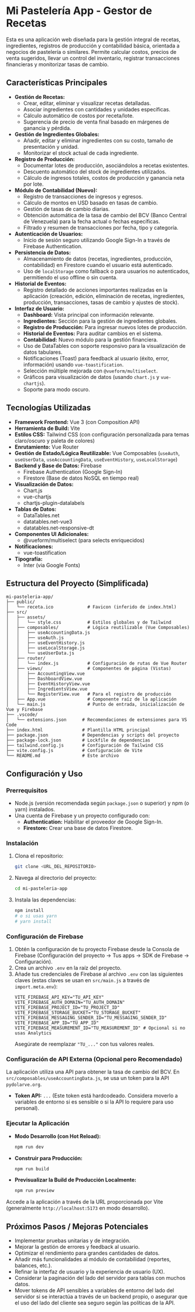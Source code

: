 # Mi Pastelería App - Gestor de Recetas

Esta es una aplicación web diseñada para la gestión integral de recetas, ingredientes, registros de producción y contabilidad básica, orientada a negocios de pastelería o similares. Permite calcular costos, precios de venta sugeridos, llevar un control del inventario, registrar transacciones financieras y monitorizar tasas de cambio.

## Características Principales

* **Gestión de Recetas:**
    * Crear, editar, eliminar y visualizar recetas detalladas.
    * Asociar ingredientes con cantidades y unidades específicas.
    * Cálculo automático de costos por receta/lote.
    * Sugerencia de precio de venta final basado en márgenes de ganancia y pérdida.
* **Gestión de Ingredientes Globales:**
    * Añadir, editar y eliminar ingredientes con su costo, tamaño de presentación y unidad.
    * Monitorizar el stock actual de cada ingrediente.
* **Registro de Producción:**
    * Documentar lotes de producción, asociándolos a recetas existentes.
    * Descuento automático del stock de ingredientes utilizados.
    * Cálculo de ingresos totales, costos de producción y ganancia neta por lote.
* **Módulo de Contabilidad (Nuevo):**
    * Registro de transacciones de ingresos y egresos.
    * Cálculo de montos en USD basado en tasas de cambio.
    * Gestión de tasas de cambio diarias.
    * Obtención automática de la tasa de cambio del BCV (Banco Central de Venezuela) para la fecha actual o fechas específicas.
    * Filtrado y resumen de transacciones por fecha, tipo y categoría.
* **Autenticación de Usuarios:**
    * Inicio de sesión seguro utilizando Google Sign-In a través de Firebase Authentication.
* **Persistencia de Datos:**
    * Almacenamiento de datos (recetas, ingredientes, producción, contabilidad) en Firestore cuando el usuario está autenticado.
    * Uso de `localStorage` como fallback o para usuarios no autenticados, permitiendo el uso offline o sin cuenta.
* **Historial de Eventos:**
    * Registro detallado de acciones importantes realizadas en la aplicación (creación, edición, eliminación de recetas, ingredientes, producción, transacciones, tasas de cambio y ajustes de stock).
* **Interfaz de Usuario:**
    * **Dashboard:** Vista principal con información relevante.
    * **Ingredientes:** Sección para la gestión de ingredientes globales.
    * **Registro de Producción:** Para ingresar nuevos lotes de producción.
    * **Historial de Eventos:** Para auditar cambios en el sistema.
    * **Contabilidad:** Nuevo módulo para la gestión financiera.
    * Uso de DataTables con soporte responsivo para la visualización de datos tabulares.
    * Notificaciones (Toast) para feedback al usuario (éxito, error, información) usando `vue-toastification`.
    * Selección múltiple mejorada con `@vueform/multiselect`.
    * Gráficos para visualización de datos (usando `chart.js` y `vue-chartjs`).
    * Soporte para modo oscuro.

## Tecnologías Utilizadas

* **Framework Frontend:** Vue 3 (con Composition API)
* **Herramienta de Build:** Vite
* **Estilos CSS:** Tailwind CSS (con configuración personalizada para temas claro/oscuro y paleta de colores)
* **Enrutamiento:** Vue Router
* **Gestión de Estado/Lógica Reutilizable:** Vue Composables (`useAuth`, `useUserData`, `useAccountingData`, `useEventHistory`, `useLocalStorage`)
* **Backend y Base de Datos:** Firebase
    * Firebase Authentication (Google Sign-In)
    * Firestore (Base de datos NoSQL en tiempo real)
* **Visualización de Datos:**
    * Chart.js
    * vue-chartjs
    * chartjs-plugin-datalabels
* **Tablas de Datos:**
    * DataTables.net
    * datatables.net-vue3
    * datatables.net-responsive-dt
* **Componentes UI Adicionales:**
    * @vueform/multiselect (para selects enriquecidos)
* **Notificaciones:**
    * vue-toastification
* **Tipografía:**
    * Inter (via Google Fonts)

## Estructura del Proyecto (Simplificada)

```text
mi-pasteleria-app/
├── public/
│   └── receta.ico             # Favicon (inferido de index.html)
├── src/
│   ├── assets/
│   │   └── style.css          # Estilos globales y de Tailwind
│   ├── composables/           # Lógica reutilizable (Vue Composables)
│   │   ├── useAccountingData.js
│   │   ├── useAuth.js
│   │   ├── useEventHistory.js
│   │   ├── useLocalStorage.js
│   │   └── useUserData.js
│   ├── router/
│   │   └── index.js           # Configuración de rutas de Vue Router
│   ├── views/                 # Componentes de página (Vistas)
│   │   ├── AccountingView.vue
│   │   ├── DashboardView.vue
│   │   ├── EventHistoryView.vue
│   │   ├── IngredientsView.vue
│   │   └── RegisterView.vue   # Para el registro de producción
│   ├── App.vue                # Componente raíz de la aplicación
│   └── main.js                # Punto de entrada, inicialización de Vue y Firebase
├── .vscode/
│   └── extensions.json      # Recomendaciones de extensiones para VS Code
├── index.html               # Plantilla HTML principal
├── package.json             # Dependencias y scripts del proyecto
├── package-lock.json        # Lockfile de dependencias
├── tailwind.config.js       # Configuración de Tailwind CSS
├── vite.config.js           # Configuración de Vite
└── README.md                # Este archivo
```

## Configuración y Uso

### Prerrequisitos

* Node.js (versión recomendada según `package.json` o superior) y npm (o yarn) instalados.
* Una cuenta de Firebase y un proyecto configurado con:
    * **Authentication:** Habilitar el proveedor de Google Sign-In.
    * **Firestore:** Crear una base de datos Firestore.

### Instalación

1.  Clona el repositorio:
    ```bash
    git clone <URL_DEL_REPOSITORIO>
    ```
2.  Navega al directorio del proyecto:
    ```bash
    cd mi-pasteleria-app
    ```
3.  Instala las dependencias:
    ```bash
    npm install
    # o si usas yarn
    # yarn install
    ```

### Configuración de Firebase

1.  Obtén la configuración de tu proyecto Firebase desde la Consola de Firebase (Configuración del proyecto -> Tus apps -> SDK de Firebase -> Configuración).
2.  Crea un archivo `.env` en la raíz del proyecto.
3.  Añade tus credenciales de Firebase al archivo `.env` con las siguientes claves (estas claves se usan en `src/main.js` a través de `import.meta.env`):
    ```env
    VITE_FIREBASE_API_KEY="TU_API_KEY"
    VITE_FIREBASE_AUTH_DOMAIN="TU_AUTH_DOMAIN"
    VITE_FIREBASE_PROJECT_ID="TU_PROJECT_ID"
    VITE_FIREBASE_STORAGE_BUCKET="TU_STORAGE_BUCKET"
    VITE_FIREBASE_MESSAGING_SENDER_ID="TU_MESSAGING_SENDER_ID"
    VITE_FIREBASE_APP_ID="TU_APP_ID"
    VITE_FIREBASE_MEASUREMENT_ID="TU_MEASUREMENT_ID" # Opcional si no usas Analytics
    ```
    Asegúrate de reemplazar `"TU_..."` con tus valores reales.

### Configuración de API Externa (Opcional pero Recomendado)

La aplicación utiliza una API para obtener la tasa de cambio del BCV. En `src/composables/useAccountingData.js`, se usa un token para la API `pydolarve.org`.
* **Token API:** `...` (Este token está hardcodeado. Considera moverlo a variables de entorno si es sensible o si la API lo requiere para uso personal).

### Ejecutar la Aplicación

* **Modo Desarrollo (con Hot Reload):**
    ```bash
    npm run dev
    ```
* **Construir para Producción:**
    ```bash
    npm run build
    ```
* **Previsualizar la Build de Producción Localmente:**
    ```bash
    npm run preview
    ```

Accede a la aplicación a través de la URL proporcionada por Vite (generalmente `http://localhost:5173` en modo desarrollo).

## Próximos Pasos / Mejoras Potenciales

* Implementar pruebas unitarias y de integración.
* Mejorar la gestión de errores y feedback al usuario.
* Optimizar el rendimiento para grandes cantidades de datos.
* Añadir más funcionalidades al módulo de contabilidad (reportes, balances, etc.).
* Refinar la interfaz de usuario y la experiencia de usuario (UX).
* Considerar la paginación del lado del servidor para tablas con muchos datos.
* Mover tokens de API sensibles a variables de entorno del lado del servidor si se interactúa a través de un backend propio, o asegurar que el uso del lado del cliente sea seguro según las políticas de la API.
